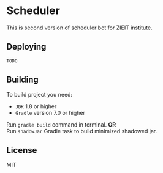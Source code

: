 # Scheduler

This is second version of scheduler bot for ZIEIT institute.

## Deploying

`TODO`

## Building

To build project you need:
- `JDK` 1.8 or higher
- `Gradle` version 7.0 or higher

Run `gradle build` command in terminal.
**OR**  
Run `shadowJar` Gradle task to build minimized shadowed jar.

## License

MIT